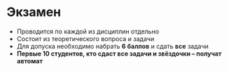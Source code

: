 # Экзамен

- Проводится по каждой из дисциплин отдельно
- Состоит из теоретического вопроса и задачи
- Для допуска необходимо набрать **6 баллов** и сдать **все** задачи
- **Первые 10 студентов, кто сдаст все задачи и звёздочки – получат автомат**
